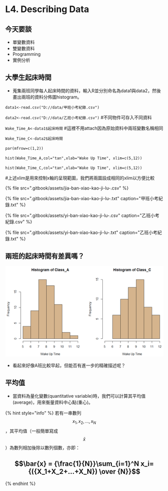 # L4. Describing Data

## 今天要談

* 單變數資料
* 雙變數資料
* Programming
* 實例分析

## 大學生起床時間

* 蒐集兩班同學每人起床時間的資料，輸入R並分別命名為data1與data2，然後畫出兩班的資料分佈圖histogram。

`data1<-read.csv("D://data/甲班小考紀錄.csv")` 

`data2<-read.csv("D://data/乙班小考紀錄.csv")` \#不同物件可存入不同資料 

`Wake_Time_A<-data1$起床時間` \#這裡不用attach因為原始資料中兩班變數名稱相同 

`Wake_Time_C<-data2$起床時間` 

`par(mfrow=c(1,2))` 

`hist(Wake_Time_A,col="tan",xlab="Wake Up Time", xlim=c(5,12))` 

`hist(Wake_Time_C,col="tan",xlab="Wake Up Time", xlim=c(5,12))` 

\#上述xlim是用來控制x軸的呈現範圍，我們將兩圖設成相同的xlim以方便比較 

{% file src=".gitbook/assets/jia-ban-xiao-kao-ji-lu-.csv" %}

{% file src=".gitbook/assets/jia-ban-xiao-kao-ji-lu-.txt" caption="甲班小考紀錄.txt" %}

{% file src=".gitbook/assets/yi-ban-xiao-kao-ji-lu-.csv" caption="乙班小考紀錄.csv" %}

{% file src=".gitbook/assets/yi-ban-xiao-kao-ji-lu-.txt" caption="乙班小考紀錄.txt" %}

## 兩班的起床時間有差異嗎？

![](.gitbook/assets/jie-tu-20210222-13.23.15.png)

* 看起來好像A班比較早起，但能否有進一步的精確描述呢？

## 平均值

* 當資料為量化變數\(quantitative variable\)時，我們可以計算其平均值\(average\)，用來衡量資料中心點\(重心\)。

{% hint style="info" %}
若有一串數列 $$x_1, x_2, ..., x_N$$，其平均值（一般簡單寫成$$\bar{x}$$）為數列相加後除以數列個數，亦即：

## $$\bar{x} = {\frac{1}{N}}\sum_{i=1}^N x_i={({X_1+X_2+...+X_N}) \over {N}}$$ 
{% endhint %}





